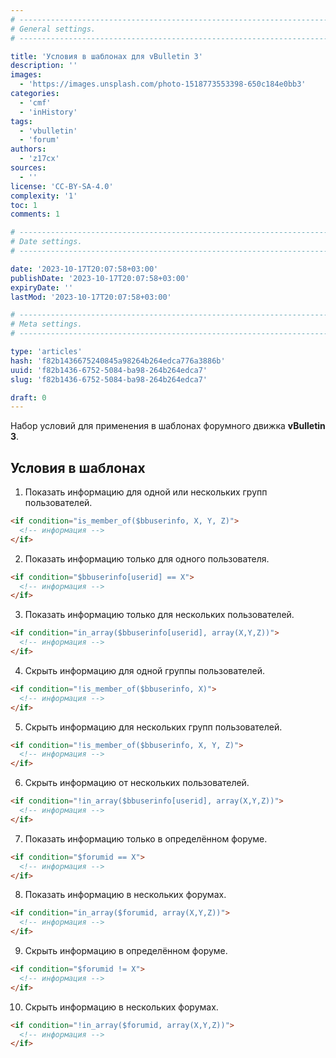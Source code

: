```yaml
---
# -------------------------------------------------------------------------------------------------------------------- #
# General settings.
# -------------------------------------------------------------------------------------------------------------------- #

title: 'Условия в шаблонах для vBulletin 3'
description: ''
images:
  - 'https://images.unsplash.com/photo-1518773553398-650c184e0bb3'
categories:
  - 'cmf'
  - 'inHistory'
tags:
  - 'vbulletin'
  - 'forum'
authors:
  - 'z17cx'
sources:
  - ''
license: 'CC-BY-SA-4.0'
complexity: '1'
toc: 1
comments: 1

# -------------------------------------------------------------------------------------------------------------------- #
# Date settings.
# -------------------------------------------------------------------------------------------------------------------- #

date: '2023-10-17T20:07:58+03:00'
publishDate: '2023-10-17T20:07:58+03:00'
expiryDate: ''
lastMod: '2023-10-17T20:07:58+03:00'

# -------------------------------------------------------------------------------------------------------------------- #
# Meta settings.
# -------------------------------------------------------------------------------------------------------------------- #

type: 'articles'
hash: 'f82b1436675240845a98264b264edca776a3886b'
uuid: 'f82b1436-6752-5084-ba98-264b264edca7'
slug: 'f82b1436-6752-5084-ba98-264b264edca7'

draft: 0
---
```


Набор условий для применения в шаблонах форумного движка **vBulletin 3**.

<!--more-->

## Условия в шаблонах

1. Показать информацию для одной или нескольких групп пользователей.

```html
<if condition="is_member_of($bbuserinfo, X, Y, Z)">
  <!-- информация -->
</if>
```

2. Показать информацию только для одного пользователя.

```html
<if condition="$bbuserinfo[userid] == X">
  <!-- информация -->
</if>
```

3. Показать информацию только для нескольких пользователей.

```html
<if condition="in_array($bbuserinfo[userid], array(X,Y,Z))">
  <!-- информация -->
</if>
```

4. Скрыть информацию для одной группы пользователей.

```html
<if condition="!is_member_of($bbuserinfo, X)">
  <!-- информация -->
</if>
```

5. Скрыть информацию для нескольких групп пользователей.

```html
<if condition="!is_member_of($bbuserinfo, X, Y, Z)">
  <!-- информация -->
</if>
```

6. Скрыть информацию от нескольких пользователей.

```html
<if condition="!in_array($bbuserinfo[userid], array(X,Y,Z))">
  <!-- информация -->
</if>
```

7. Показать информацию только в определённом форуме.

```html
<if condition="$forumid == X">
  <!-- информация -->
</if>
```

8. Показать информацию в нескольких форумах.

```html
<if condition="in_array($forumid, array(X,Y,Z))">
  <!-- информация -->
</if>
```

9. Скрыть информацию в определённом форуме.

```html
<if condition="$forumid != X">
  <!-- информация -->
</if>
```

10. Скрыть информацию в нескольких форумах.

```html
<if condition="!in_array($forumid, array(X,Y,Z))">
  <!-- информация -->
</if>
```

